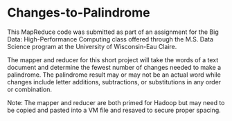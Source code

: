 # Changes-to-Palindrome
This MapReduce code was submitted as part of an assignment for the Big Data: High-Performance Computing class offered through the M.S. Data Science program at the University of Wisconsin-Eau Claire.

The mapper and reducer for this short project will take the words of a text document and determine the fewest number of changes needed to make a palindrome.  The palindrome result may or may not be an actual word while changes include letter additions, subtractions, or substitutions in any order or combination.

Note: The mapper and reducer are both primed for Hadoop but may need to be copied and pasted into a VM file and resaved to secure proper spacing.

